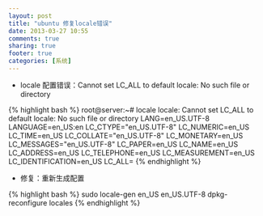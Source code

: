 ```yaml
---
layout: post
title: "ubuntu 修复locale错误"
date: 2013-03-27 10:55
comments: true
sharing: true
footer: true
categories: [系统]
---
```


+ locale 配置错误：Cannot set LC_ALL to default locale: No such file or directory

<!-- more -->

{% highlight bash %}
root@server:~# locale
locale: Cannot set LC_ALL to default locale: No such file or directory
LANG=en_US.UTF-8
LANGUAGE=en_US:en
LC_CTYPE="en_US.UTF-8"
LC_NUMERIC=en_US
LC_TIME=en_US
LC_COLLATE="en_US.UTF-8"
LC_MONETARY=en_US
LC_MESSAGES="en_US.UTF-8"
LC_PAPER=en_US
LC_NAME=en_US
LC_ADDRESS=en_US
LC_TELEPHONE=en_US
LC_MEASUREMENT=en_US
LC_IDENTIFICATION=en_US
LC_ALL=
{% endhighlight %}

+ 修复：重新生成配置

{% highlight bash %}
sudo locale-gen en_US en_US.UTF-8
dpkg-reconfigure locales 
{% endhighlight %}
